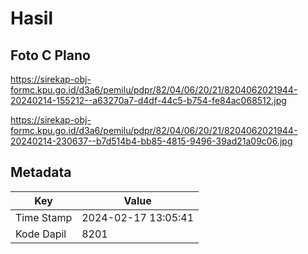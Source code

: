 # Hasil

## Foto C Plano

https://sirekap-obj-formc.kpu.go.id/d3a6/pemilu/pdpr/82/04/06/20/21/8204062021944-20240214-155212--a63270a7-d4df-44c5-b754-fe84ac068512.jpg

https://sirekap-obj-formc.kpu.go.id/d3a6/pemilu/pdpr/82/04/06/20/21/8204062021944-20240214-230637--b7d514b4-bb85-4815-9496-39ad21a09c06.jpg


## Metadata

| Key        | Value               |
| ---------- | ------------------- |
| Time Stamp | 2024-02-17 13:05:41 |
| Kode Dapil | 8201                |



